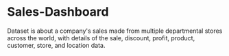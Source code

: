 # Sales-Dashboard
Dataset is about a company's sales made from multiple departmental stores across the world, with details of the sale, discount, profit, product, customer, store, and location data.
